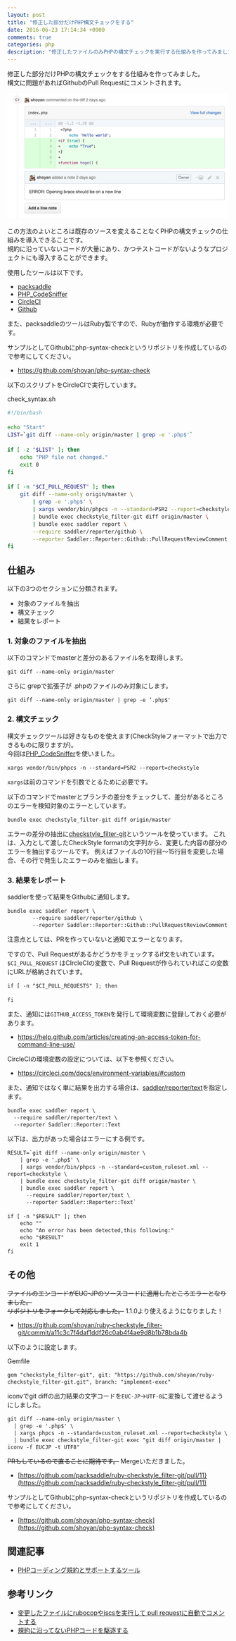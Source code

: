 ```yaml
---
layout: post
title: "修正した部分だけPHP構文チェックをする"
date: 2016-06-23 17:14:34 +0900
comments: true
categories: php
description: "修正したファイルのみPHPの構文チェックを実行する仕組みを作ってみました。構文に問題があれば、PRにコメントでその箇所に通知されます。導入の方法をサンプルコードつきで紹介します。"
---
```


修正した部分だけPHPの構文チェックをする仕組みを作ってみました。  
構文に問題があればGithubのPull Requestにコメントされます。  

![2016-06-23_php-syntax-check](/images/2016-06-23_php-syntax-check.png)

この方法のよいところは既存のソースを変えることなくPHPの構文チェックの仕組みを導入できることです。  
規約に沿っていないコードが大量にあり、かつテストコードがないようなプロジェクトにも導入することができます。

使用したツールは以下です。

- [packsaddle](https://github.com/packsaddle)
- [PHP_CodeSniffer](https://github.com/squizlabs/PHP_CodeSniffer)
- [CircleCI](https://circleci.com/)
- [Github](https://github.com/)

また、packsaddleのツールはRuby製ですので、Rubyが動作する環境が必要です。

サンプルとしてGithubにphp-syntax-checkというリポジトリを作成しているので参考にしてください。

- https://github.com/shoyan/php-syntax-check

以下のスクリプトをCircleCIで実行しています。

check_syntax.sh


```bash
#!/bin/bash

echo "Start"
LIST=`git diff --name-only origin/master | grep -e '.php$'`

if [ -z "$LIST" ]; then
    echo "PHP file not changed."
    exit 0
fi

if [ -n "$CI_PULL_REQUEST" ]; then
    git diff --name-only origin/master \
        | grep -e '.php$' \
        | xargs vendor/bin/phpcs -n --standard=PSR2 --report=checkstyle \
        | bundle exec checkstyle_filter-git diff origin/master \
        | bundle exec saddler report \
        --require saddler/reporter/github \
        --reporter Saddler::Reporter::Github::PullRequestReviewComment
fi

```

## 仕組み

以下の3つのセクションに分類されます。

- 対象のファイルを抽出
- 構文チェック
- 結果をレポート

### 1. 対象のファイルを抽出

以下のコマンドでmasterと差分のあるファイル名を取得します。


```
git diff --name-only origin/master

```

さらに grepで拡張子が .phpのファイルのみ対象にします。


```
git diff --name-only origin/master | grep -e ‘.php$'

```

### 2. 構文チェック

構文チェックツールは好きなものを使えます(CheckStyleフォーマットで出力できるものに限りますが)。  
今回は[PHP_CodeSniffer](https://github.com/squizlabs/PHP_CodeSniffer)を使いました。


```
xargs vendor/bin/phpcs -n --standard=PSR2 --report=checkstyle

```

`xargs`は前のコマンドを引数でとるために必要です。

以下のコマンドでmasterとブランチの差分をチェックして、差分があるところのエラーを検知対象のエラーとしています。


```
bundle exec checkstyle_filter-git diff origin/master

```

エラーの差分の抽出に[checkstyle_filter-git](https://github.com/packsaddle/ruby-checkstyle_filter-git)というツールを使っています。
これは、入力として渡したCheckStyle formatの文字列から、変更した内容の部分のエラーを抽出するツールです。
例えばファイルの10行目〜15行目を変更した場合、その行で発生したエラーのみを抽出します。

### 3. 結果をレポート

saddlerを使って結果をGithubに通知します。


```
bundle exec saddler report \
        --require saddler/reporter/github \
        --reporter Saddler::Reporter::Github::PullRequestReviewComment

```

注意点としては、PRを作っていないと通知でエラーとなります。

ですので、Pull Requestがあるかどうかをチェックするif文をいれています。
`$CI_PULL_REQUEST` はCIrcleCIの変数で、Pull Requestが作られていればこの変数にURLが格納されています。


```
if [ -n "$CI_PULL_REQUESTS" ]; then

fi

```

また、通知には`GITHUB_ACCESS_TOKEN`を発行して環境変数に登録しておく必要があります。

- https://help.github.com/articles/creating-an-access-token-for-command-line-use/

CircleCIの環境変数の設定については、以下を参照ください。

- https://circleci.com/docs/environment-variables/#custom

また、通知ではなく単に結果を出力する場合は、[saddler/reporter/text](https://github.com/packsaddle/ruby-saddler-reporter-text)を指定します。


```
bundle exec saddler report \
  --require saddler/reporter/text \
  --reporter Saddler::Reporter::Text

```

以下は、出力があった場合はエラーにする例です。


```
RESULT=`git diff --name-only origin/master \
    | grep -e '.php$' \
    | xargs vendor/bin/phpcs -n --standard=custom_ruleset.xml --report=checkstyle \
    | bundle exec checkstyle_filter-git diff origin/master \
    | bundle exec saddler report \
      --require saddler/reporter/text \
      --reporter Saddler::Reporter::Text`

if [ -n "$RESULT" ]; then
    echo ""
    echo "An error has been detected,this following:"
    echo "$RESULT"
    exit 1
fi

```

## その他

<del>ファイルのエンコードがEUC-JPのソースコードに適用したところエラーとなりました。  
リポジトリをフォークして対応しました。</del>
1.1.0より使えるようになりました！

- https://github.com/shoyan/ruby-checkstyle_filter-git/commit/a11c3c7f4daf1ddf26c0ab4f4ae9d8b1b78bda4b

以下のように設定します。

Gemfile

```
gem "checkstyle_filter-git", git: "https://github.com/shoyan/ruby-checkstyle_filter-git.git", branch: "implement-exec"

```

iconvでgit diffの出力結果の文字コードを`EUC-JP`->`UTF-8`に変換して渡せるようにしました。


```
git diff --name-only origin/master \
  | grep -e '.php$' \
  | xargs phpcs -n --standard=custom_ruleset.xml --report=checkstyle \
  | bundle exec checkstyle_filter-git exec "git diff origin/master | iconv -f EUCJP -t UTF8"

```

<del>PRもしているので直ることに期待です。</del>
Mergeいただきました。

- [https://github.com/packsaddle/ruby-checkstyle_filter-git/pull/11}(https://github.com/packsaddle/ruby-checkstyle_filter-git/pull/11)

サンプルとしてGithubにphp-syntax-checkというリポジトリを作成しているので参考にしてください。

- [https://github.com/shoyan/php-syntax-check](https://github.com/shoyan/php-syntax-check)

## 関連記事

- [PHPコーディング規約とサポートするツール](/blog/2016/03/17/php-coding-rule/)

## 参考リンク

- [変更したファイルにrubocopやjscsを実行して pull requestに自動でコメントする](http://packsaddle.org/articles/saddler-overview/)
- [規約に沿ってないPHPコードを駆逐する](http://qiita.com/noboru_i/items/23827b655ac854ba04b2)
